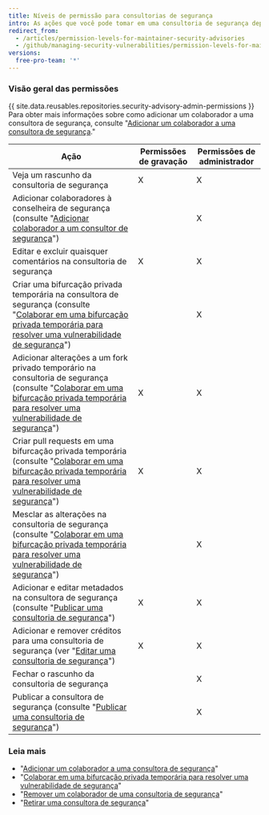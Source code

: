 ```yaml
---
title: Níveis de permissão para consultorias de segurança
intro: As ações que você pode tomar em uma consultoria de segurança dependem do fato de você ter permissões de administrador ou de gravação na consultoria de segurança.
redirect_from:
  - /articles/permission-levels-for-maintainer-security-advisories
  - /github/managing-security-vulnerabilities/permission-levels-for-maintainer-security-advisories
versions:
  free-pro-team: '*'
---
```


### Visão geral das permissões

{{ site.data.reusables.repositories.security-advisory-admin-permissions }} Para obter mais informações sobre como adicionar um colaborador a uma consultora de segurança, consulte "[Adicionar um colaborador a uma consultora de segurança](/github/managing-security-vulnerabilities/adding-a-collaborator-to-a-security-advisory)."

| Ação                                                                                                                                                                                                                                                                                           | Permissões de gravação | Permissões de administrador |
| ---------------------------------------------------------------------------------------------------------------------------------------------------------------------------------------------------------------------------------------------------------------------------------------------- | ---------------------- | --------------------------- |
| Veja um rascunho da consultoria de segurança                                                                                                                                                                                                                                                   | X                      | X                           |
| Adicionar colaboradores à conselheira de segurança (consulte "[Adicionar colaborador a um consultor de segurança](/github/managing-security-vulnerabilities/adding-a-collaborator-to-a-security-advisory)")                                                                                    |                        | X                           |
| Editar e excluir quaisquer comentários na consultoria de segurança                                                                                                                                                                                                                             | X                      | X                           |
| Criar uma bifurcação privada temporária na consultora de segurança (consulte "[Colaborar em uma bifurcação privada temporária para resolver uma vulnerabilidade de segurança](/articles/collaborating-in-a-temporary-private-fork-to-resolve-a-security-vulnerability)")                       |                        | X                           |
| Adicionar alterações a um fork privado temporário na consultoria de segurança (consulte "[Colaborar em uma bifurcação privada temporária para resolver uma vulnerabilidade de segurança](/articles/collaborating-in-a-temporary-private-fork-to-resolve-a-security-vulnerability)")            | X                      | X                           |
| Criar pull requests em uma bifurcação privada temporária (consulte "[Colaborar em uma bifurcação privada temporária para resolver uma vulnerabilidade de segurança](/github/managing-security-vulnerabilities/collaborating-in-a-temporary-private-fork-to-resolve-a-security-vulnerability)") | X                      | X                           |
| Mesclar as alterações na consultoria de segurança (consulte "[Colaborar em uma bifurcação privada temporária para resolver uma vulnerabilidade de segurança](/articles/collaborating-in-a-temporary-private-fork-to-resolve-a-security-vulnerability)")                                        |                        | X                           |
| Adicionar e editar metadados na consultora de segurança (consulte "[Publicar uma consultoria de segurança](/github/managing-security-vulnerabilities/publishing-a-security-advisory)")                                                                                                         | X                      | X                           |
| Adicionar e remover créditos para uma consultoria de segurança (ver "[Editar uma consultoria de segurança](/github/managing-security-vulnerabilities/editing-a-security-advisory#about-credits-for-security-advisories)")                                                                      | X                      | X                           |
| Fechar o rascunho da consultoria de segurança                                                                                                                                                                                                                                                  |                        | X                           |
| Publicar a consultora de segurança (consulte "[Publicar uma consultoria de segurança](/github/managing-security-vulnerabilities/publishing-a-security-advisory)")                                                                                                                              |                        | X                           |

### Leia mais

- "[Adicionar um colaborador a uma consultora de segurança](/github/managing-security-vulnerabilities/adding-a-collaborator-to-a-security-advisory)"
- "[Colaborar em uma bifurcação privada temporária para resolver uma vulnerabilidade de segurança](/github/managing-security-vulnerabilities/collaborating-in-a-temporary-private-fork-to-resolve-a-security-vulnerability)"
- "[Remover um colaborador de uma consultoria de segurança](/github/managing-security-vulnerabilities/removing-a-collaborator-from-a-security-advisory)"
- "[Retirar uma consultora de segurança](/github/managing-security-vulnerabilities/withdrawing-a-security-advisory)"
